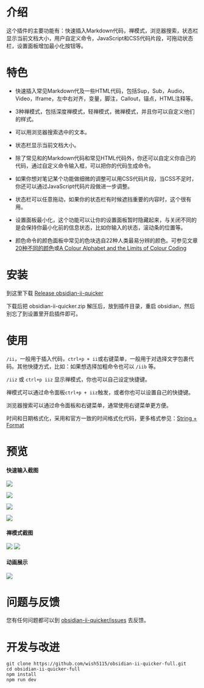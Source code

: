 # 介绍

这个插件的主要功能有：快速插入Markdown代码，禅模式，浏览器搜索，状态栏显示当前文档大小，用户自定义命令，JavaScript和CSS代码片段，可拖动状态栏，设置面板增加最小化按钮等。


# 特色

- 快速插入常见Markdown代及一些HTML代码，包括Sup，Sub，Audio，Video，Iframe，左中右对齐，变量，脚注，Callout，锚点，HTML注释等。

- 3种禅模式，包括深度禅模式，轻禅模式，微禅模式，并且你可以自定义他们的样式。

- 可以用浏览器搜索选中的文本。

- 状态栏显示当前文档大小。

- 除了常见和的Markdown代码和常见HTML代码外，你还可以自定义你自己的代码，通过自定义命令输入框，可以把你的代码生成命令。

- 如果你想对笔记某个功能做细微的调整可以用CSS代码片段，当CSS不足时，你还可以通过JavaScript代码片段做进一步调整。

- 状态栏可以任意拖动，如果你的状态栏有时候遮挡重要的内容时，这个很有用。

- 设置面板最小化，这个功能可以让你的设置面板暂时隐藏起来，与关闭不同的是会保持你最小化前的信息状态，比如你输入的状态，滚动条的位置等。

- 颜色命令的颜色面板中常见的色块选自22种人类最易分辨的颜色。可参见文章[20种不同的颜色](https://zhuanlan.zhihu.com/p/508870810)或[A Colour Alphabet and the Limits of Colour Coding](https://www.researchgate.net/publication/237005166_A_Colour_Alphabet_and_the_Limits_of_Colour_Coding)


# 安装

到这里下载 [Release obsidian-ii-quicker](https://github.com/wish5115/obsidian-ii-quicker-full/releases/)

下载后把 obsidian-ii-quicker.zip 解压后，放到插件目录，重启 obsidian，然后别忘了到设置里开启插件即可。


# 使用

`/ii`，一般用于插入代码，`ctrl+p + ii`或右键菜单，一般用于对选择文字包裹代码。其他快捷方式，比如：如果想选择加粗命令也可以 `/iib` 等。

`/iiz` 或 `ctrl+p iiz` 显示禅模式，你也可以自己设定快捷键。

禅模式可以通过命令面板`ctrl+p + iiz`触发，或者你也可以设置自己的快捷键。

浏览器搜索可以通过命令面板和右键菜单，通常使用右键菜单更方便。

时间和日期格式化，采用和官方一致的时间格式化代码，更多格式参见：[String + Format](https://momentjs.com/docs/#/parsing/string-format/)

# 预览

#### 快速输入截图

![](https://cdn.jsdelivr.net/gh/wish5115/obsidian-ii-quicker-full@main/assets/screenshots/list1.png)

![](https://cdn.jsdelivr.net/gh/wish5115/obsidian-ii-quicker-full@main/assets/screenshots/list2.png)

![](https://cdn.jsdelivr.net/gh/wish5115/obsidian-ii-quicker-full@main/assets/screenshots/image-modal.webp)

![](https://cdn.jsdelivr.net/gh/wish5115/obsidian-ii-quicker-full@main/assets/screenshots/context-menu.png)

#### 禅模式截图

![](https://cdn.jsdelivr.net/gh/wish5115/obsidian-ii-quicker-full@main/assets/screenshots/zen-light.png)
![](https://cdn.jsdelivr.net/gh/wish5115/obsidian-ii-quicker-full@main/assets/screenshots/zen-dark.png)

#### 动画展示

![](https://cdn.jsdelivr.net/gh/wish5115/obsidian-ii-quicker-full@main/assets/screenshots/iiplugin.gif)


# 问题与反馈

您有任何问题都可以到 [obsidian-ii-quicker/issues](https://github.com/wish5115/obsidian-ii-quicker-full/issues) 去反馈。

# 开发与改进

```
git clone https://github.com/wish5115/obsidian-ii-quicker-full.git
cd obsidian-ii-quicker-full
npm install
npm run dev
```
